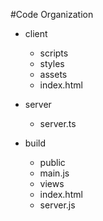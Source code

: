 #Code Organization

- client

     - scripts
     - styles
     - assets
     - index.html

- server

     - server.ts

- build

     - public
	- main.js
     - views
	- index.html
     - server.js

